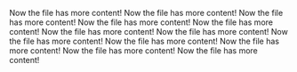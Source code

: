 Now the file has more content!
Now the file has more content!
Now the file has more content!
Now the file has more content!
Now the file has more content!
Now the file has more content!
Now the file has more content!
Now the file has more content!
Now the file has more content!
Now the file has more content!
Now the file has more content!
Now the file has more content!
